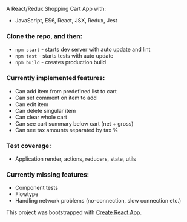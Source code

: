 A React/Redux Shopping Cart App with:
- JavaScript, ES6, React, JSX, Redux, Jest 

### Clone the repo, and then:

- `npm start` - starts dev server with auto update and lint
- `npm test` - starts tests with auto update
- `npm build` - creates production build

### Currently implemented features:
- Can add item from predefined list to cart
- Can set comment on item to add
- Can edit item
- Can delete singular item
- Can clear whole cart
- Can see cart summary below cart (net + gross)
- Can see tax amounts separated by tax %

### Test coverage:
- Application render, actions, reducers, state, utils

### Currently missing features:
- Component tests
- Flowtype
- Handling network problems (no-connection, slow connection etc.)

This project was bootstrapped with [Create React App](https://github.com/facebookincubator/create-react-app).